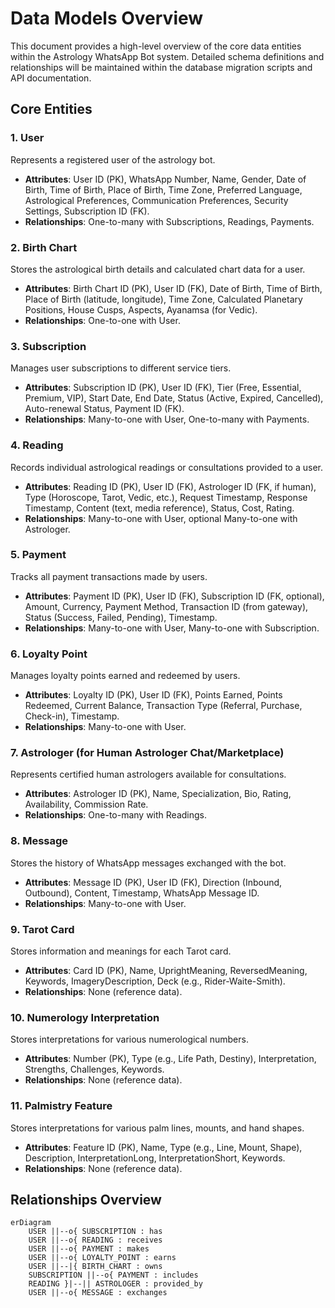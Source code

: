 # Data Models Overview

This document provides a high-level overview of the core data entities within the Astrology WhatsApp Bot system. Detailed schema definitions and relationships will be maintained within the database migration scripts and API documentation.

## Core Entities

### 1. User

Represents a registered user of the astrology bot.

- **Attributes**: User ID (PK), WhatsApp Number, Name, Gender, Date of Birth, Time of Birth, Place of Birth, Time Zone, Preferred Language, Astrological Preferences, Communication Preferences, Security Settings, Subscription ID (FK).
- **Relationships**: One-to-many with Subscriptions, Readings, Payments.

### 2. Birth Chart

Stores the astrological birth details and calculated chart data for a user.

- **Attributes**: Birth Chart ID (PK), User ID (FK), Date of Birth, Time of Birth, Place of Birth (latitude, longitude), Time Zone, Calculated Planetary Positions, House Cusps, Aspects, Ayanamsa (for Vedic).
- **Relationships**: One-to-one with User.

### 3. Subscription

Manages user subscriptions to different service tiers.

- **Attributes**: Subscription ID (PK), User ID (FK), Tier (Free, Essential, Premium, VIP), Start Date, End Date, Status (Active, Expired, Cancelled), Auto-renewal Status, Payment ID (FK).
- **Relationships**: Many-to-one with User, One-to-many with Payments.

### 4. Reading

Records individual astrological readings or consultations provided to a user.

- **Attributes**: Reading ID (PK), User ID (FK), Astrologer ID (FK, if human), Type (Horoscope, Tarot, Vedic, etc.), Request Timestamp, Response Timestamp, Content (text, media reference), Status, Cost, Rating.
- **Relationships**: Many-to-one with User, optional Many-to-one with Astrologer.

### 5. Payment

Tracks all payment transactions made by users.

- **Attributes**: Payment ID (PK), User ID (FK), Subscription ID (FK, optional), Amount, Currency, Payment Method, Transaction ID (from gateway), Status (Success, Failed, Pending), Timestamp.
- **Relationships**: Many-to-one with User, Many-to-one with Subscription.

### 6. Loyalty Point

Manages loyalty points earned and redeemed by users.

- **Attributes**: Loyalty ID (PK), User ID (FK), Points Earned, Points Redeemed, Current Balance, Transaction Type (Referral, Purchase, Check-in), Timestamp.
- **Relationships**: Many-to-one with User.

### 7. Astrologer (for Human Astrologer Chat/Marketplace)

Represents certified human astrologers available for consultations.

- **Attributes**: Astrologer ID (PK), Name, Specialization, Bio, Rating, Availability, Commission Rate.
- **Relationships**: One-to-many with Readings.

### 8. Message

Stores the history of WhatsApp messages exchanged with the bot.

- **Attributes**: Message ID (PK), User ID (FK), Direction (Inbound, Outbound), Content, Timestamp, WhatsApp Message ID.
- **Relationships**: Many-to-one with User.

### 9. Tarot Card

Stores information and meanings for each Tarot card.

- **Attributes**: Card ID (PK), Name, UprightMeaning, ReversedMeaning, Keywords, ImageryDescription, Deck (e.g., Rider-Waite-Smith).
- **Relationships**: None (reference data).

### 10. Numerology Interpretation

Stores interpretations for various numerological numbers.

- **Attributes**: Number (PK), Type (e.g., Life Path, Destiny), Interpretation, Strengths, Challenges, Keywords.
- **Relationships**: None (reference data).

### 11. Palmistry Feature

Stores interpretations for various palm lines, mounts, and hand shapes.

- **Attributes**: Feature ID (PK), Name, Type (e.g., Line, Mount, Shape), Description, InterpretationLong, InterpretationShort, Keywords.
- **Relationships**: None (reference data).

## Relationships Overview

```mermaid
erDiagram
    USER ||--o{ SUBSCRIPTION : has
    USER ||--o{ READING : receives
    USER ||--o{ PAYMENT : makes
    USER ||--o{ LOYALTY_POINT : earns
    USER ||--|{ BIRTH_CHART : owns
    SUBSCRIPTION ||--o{ PAYMENT : includes
    READING }|--|| ASTROLOGER : provided_by
    USER ||--o{ MESSAGE : exchanges
```
